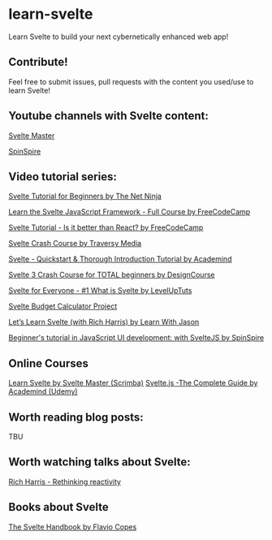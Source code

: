 # learn-svelte
Learn Svelte to build your next cybernetically enhanced web app!

## Contribute!
Feel free to submit issues, pull requests with the content you used/use to learn Svelte!

## Youtube channels with Svelte content:
[Svelte Master](https://www.youtube.com/channel/UCg6SQd5jnWo5Y70rZD9SQFA/featured)

[SpinSpire](https://www.youtube.com/channel/UCJ4h7utY-IjXKXOUuwmSYXw)

## Video tutorial series:
[Svelte Tutorial for Beginners by The Net Ninja](https://www.youtube.com/playlist?list=PL4cUxeGkcC9hlbrVO_2QFVqVPhlZmz7tO)

[Learn the Svelte JavaScript Framework - Full Course by FreeCodeCamp](https://www.youtube.com/watch?v=ujbE0mzX-CU)

[Svelte Tutorial - Is it better than React? by FreeCodeCamp](https://www.youtube.com/watch?v=vhGiGqZ78Rs)

[Svelte Crash Course by Traversy Media](https://www.youtube.com/watch?v=uK2RnIzrQ0M&t=1419s)

[Svelte - Quickstart & Thorough Introduction Tutorial by Academind](https://www.youtube.com/watch?v=LIfIRdRlD58)

[Svelte 3 Crash Course for TOTAL beginners by DesignCourse](https://www.youtube.com/watch?v=BZzBtzl6aq4)

[Svelte for Everyone - #1 What is Svelte by LevelUpTuts](https://www.youtube.com/watch?v=ws97Etvs-Qs)

[Svelte Budget Calculator Project](https://www.youtube.com/watch?v=uk1eM0Yn0UQ)

[Let’s Learn Svelte (with Rich Harris) by Learn With Jason](https://www.youtube.com/watch?v=ogXETl_I0Dg)

[Beginner's tutorial in JavaScript UI development: with SvelteJS by SpinSpire](https://www.youtube.com/watch?v=E5FmzsQWBh0&list=PLKUl5gVuvLjh7l0SDn-BoZtMgN3TDMNPd)

## Online Courses
[Learn Svelte by Svelte Master (Scrimba)](https://scrimba.com/course/glearnsvelte/enrolled)
[Svelte.js -The Complete Guide by Academind (Udemy)](https://www.udemy.com/course/sveltejs-the-complete-guide/)

## Worth reading blog posts:
TBU

## Worth watching talks about Svelte:
[Rich Harris - Rethinking reactivity](https://www.youtube.com/watch?v=AdNJ3fydeao)

## Books about Svelte
[The Svelte Handbook by Flavio Copes](https://www.freecodecamp.org/news/the-svelte-handbook/)
